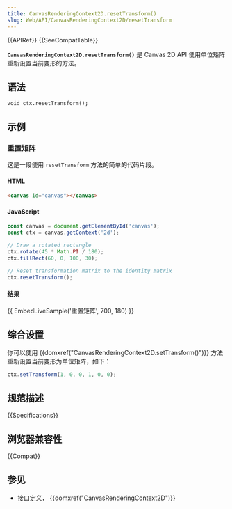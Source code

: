 ```yaml
---
title: CanvasRenderingContext2D.resetTransform()
slug: Web/API/CanvasRenderingContext2D/resetTransform
---
```


{{APIRef}} {{SeeCompatTable}}

**`CanvasRenderingContext2D.resetTransform()`** 是 Canvas 2D API 使用单位矩阵重新设置当前变形的方法。

## 语法

```
void ctx.resetTransform();
```

## 示例

### 重置矩阵

这是一段使用 `resetTransform` 方法的简单的代码片段。

#### HTML

```html
<canvas id="canvas"></canvas>
```

#### JavaScript

```js
const canvas = document.getElementById('canvas');
const ctx = canvas.getContext('2d');

// Draw a rotated rectangle
ctx.rotate(45 * Math.PI / 180);
ctx.fillRect(60, 0, 100, 30);

// Reset transformation matrix to the identity matrix
ctx.resetTransform();
```

#### 结果

{{ EmbedLiveSample('重置矩阵', 700, 180) }}

## 综合设置

你可以使用 {{domxref("CanvasRenderingContext2D.setTransform()")}} 方法重新设置当前变形为单位矩阵，如下：

```js
ctx.setTransform(1, 0, 0, 1, 0, 0);
```

## 规范描述

{{Specifications}}

## 浏览器兼容性

{{Compat}}

## 参见

- 接口定义， {{domxref("CanvasRenderingContext2D")}}
